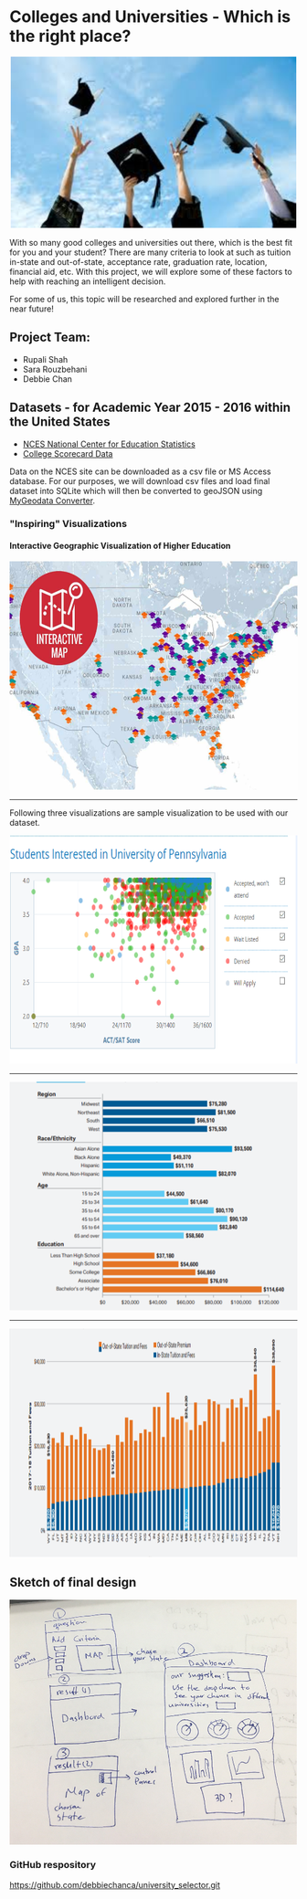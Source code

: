 # Colleges and Universities - Which is the right place?

<p align="center">
  <img width="500" height="300" src="Images/higher_ed.jpg">
</p>

With so many good colleges and universities out there, which is the best fit for you and your student?  There are many criteria to look at such as tuition in-state and out-of-state, acceptance rate, graduation rate, location, financial aid, etc.  With this project, we will explore some of these factors to help with reaching an intelligent decision.

For some of us, this topic will be researched and explored further in the near future!

## Project Team:
* Rupali Shah
* Sara Rouzbehani
* Debbie Chan

## Datasets - for Academic Year 2015 - 2016 within the United States

*  [NCES National Center for Education Statistics](https://nces.ed.gov/ipeds/use-the-data)
* [College Scorecard Data](http://api.data.gov/ed/collegescorecard/)

Data on the NCES site can be downloaded as a csv file or MS Access database.  For our purposes, we will download csv files and load final dataset into SQLite which will then be converted to geoJSON using [MyGeodata Converter](https://mygeodata.cloud/converter/sqlite-to-geojson).

### "Inspiring" Visualizations

#### Interactive Geographic Visualization of Higher Education
<p align="center">
  <img width="600" height="400" src="Images/viz1.jpg">
</p>

---
Following three visualizations are sample visualization to be used with our dataset.

<p align="center">
  <img width="600" height="400" src="Images/Scattergram.png">
</p>

---

<p align="center">
  <img width="600" height="400" src="Images/bar_chart.png">
</p>

---
<p align="center">
  <img width="600" height="400" src="Images/tuition_bar_chart.png">
</p>

## Sketch of final design
![Map visualization](Images/Project2_sketch.PNG)

### GitHub respository

https://github.com/debbiechanca/university_selector.git
